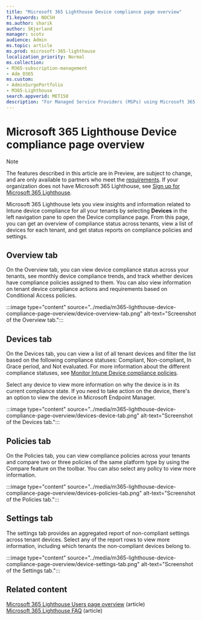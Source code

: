 ```yaml
---
title: "Microsoft 365 Lighthouse Device compliance page overview"
f1.keywords: NOCSH
ms.author: sharik
author: SKjerland
manager: scotv
audience: Admin
ms.topic: article
ms.prod: microsoft-365-lighthouse
localization_priority: Normal
ms.collection:
- M365-subscription-management
- Adm_O365
ms.custom:
- AdminSurgePortfolio
- M365-Lighthouse                         
search.appverid: MET150
description: "For Managed Service Providers (MSPs) using Microsoft 365 Lighthouse, learn about the Device compliance page."
---
```


# Microsoft 365 Lighthouse Device compliance page overview

> [!NOTE]
> The features described in this article are in Preview, are subject to change, and are only available to partners who meet the [requirements](m365-lighthouse-requirements.md). If your organization does not have Microsoft 365 Lighthouse, see [Sign up for Microsoft 365 Lighthouse](m365-lighthouse-sign-up.md).

Microsoft 365 Lighthouse lets you view insights and information related to Intune device compliance for all your tenants by selecting **Devices** in the left navigation pane to open the Device compliance page. From this page, you can get an overview of compliance status across tenants, view a list of devices for each tenant, and get status reports on compliance policies and settings.

## Overview tab  
  
On the Overview tab, you can view device compliance status across your tenants, see monthly device compliance trends, and track whether devices have compliance policies assigned to them. You can also view information on tenant device compliance actions and requirements based on Conditional Access policies.

:::image type="content" source="../media/m365-lighthouse-device-compliance-page-overview/device-overview-tab.png" alt-text="Screenshot of the Overview tab.":::

## Devices tab

On the Devices tab, you can view a list of all tenant devices and filter the list based on the following compliance statuses: Compliant, Non-compliant, In Grace period, and Not evaluated. For more information about the different compliance statuses, see [Monitor Intune Device compliance policies](/mem/intune/protect/compliance-policy-monitor).

Select any device to view more information on why the device is in its current compliance state. If you need to take action on the device, there's an option to view the device in Microsoft Endpoint Manager.

:::image type="content" source="../media/m365-lighthouse-device-compliance-page-overview/devices-device-tab.png" alt-text="Screenshot of the Devices tab.":::

## Policies tab

On the Policies tab, you can view compliance policies across your tenants and compare two or three policies of the same platform type by using the Compare feature on the toolbar. You can also select any policy to view more information.

:::image type="content" source="../media/m365-lighthouse-device-compliance-page-overview/devices-policies-tab.png" alt-text="Screenshot of the Policies tab.":::

## Settings tab

The settings tab provides an aggregated report of non-compliant settings across tenant devices. Select any of the report rows to view more information, including which tenants the non-compliant devices belong to.

:::image type="content" source="../media/m365-lighthouse-device-compliance-page-overview/device-settings-tab.png" alt-text="Screenshot of the Settings tab.":::

## Related content

[Microsoft 365 Lighthouse Users page overview](m365-lighthouse-users-page-overview.md) (article)\
[Microsoft 365 Lighthouse FAQ](m365-lighthouse-faq.yml) (article)
